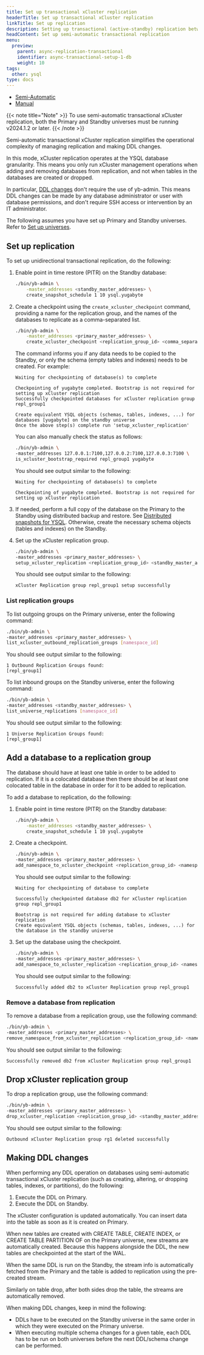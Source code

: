```yaml
---
title: Set up transactional xCluster replication
headerTitle: Set up transactional xCluster replication
linkTitle: Set up replication
description: Setting up transactional (active-standby) replication between universes
headContent: Set up semi-automatic transactional replication
menu:
  preview:
    parent: async-replication-transactional
    identifier: async-transactional-setup-1-db
    weight: 10
tags:
  other: ysql
type: docs
---
```


<ul class="nav nav-tabs-alt nav-tabs-yb">
  <li >
    <a href="../async-transactional-setup-dblevel/" class="nav-link active">
      <i class="icon-shell"></i>
      Semi-Automatic
    </a>
  </li>
  <li >
    <a href="../async-transactional-setup/" class="nav-link">
      <i class="icon-shell"></i>
      Manual
    </a>
  </li>
</ul>

{{< note title="Note" >}}
To use semi-automatic transactional xCluster replication, both the Primary and Standby universes must be running v2024.1.2 or later.
{{< /note >}}

Semi-automatic transactional xCluster replication simplifies the operational complexity of managing replication and making DDL changes.

In this mode, xCluster replication operates at the YSQL database granularity. This means you only run xCluster management operations when adding and removing databases from replication, and not when tables in the databases are created or dropped.

In particular, [DDL changes](#making-ddl-changes) don't require the use of yb-admin. This means DDL changes can be made by any database administrator or user with database permissions, and don't require SSH access or intervention by an IT administrator.

The following assumes you have set up Primary and Standby universes. Refer to [Set up universes](../async-deployment/#set-up-universes).

## Set up replication

To set up unidirectional transactional replication, do the following:

1. Enable point in time restore (PITR) on the Standby database:

    ```sh
    ./bin/yb-admin \
        -master_addresses <standby_master_addresses> \
        create_snapshot_schedule 1 10 ysql.yugabyte
    ```

1. Create a checkpoint using the `create_xcluster_checkpoint` command, providing a name for the replication group, and the names of the databases to replicate as a comma-separated list.

    ```sh
    ./bin/yb-admin \
        -master_addresses <primary_master_addresses> \
        create_xcluster_checkpoint <replication_group_id> <comma_separated_namespace_names>
    ```

    The command informs you if any data needs to be copied to the Standby, or only the schema (empty tables and indexes) needs to be created. For example:

    ```output
    Waiting for checkpointing of database(s) to complete

    Checkpointing of yugabyte completed. Bootstrap is not required for setting up xCluster replication
    Successfully checkpointed databases for xCluster replication group repl_group1

    Create equivalent YSQL objects (schemas, tables, indexes, ...) for databases [yugabyte] on the standby universe
    Once the above step(s) complete run 'setup_xcluster_replication'
    ```

    You can also manually check the status as follows:

    ```sh
    ./bin/yb-admin \
    -master_addresses 127.0.0.1:7100,127.0.0.2:7100,127.0.0.3:7100 \
    is_xcluster_bootstrap_required repl_group1 yugabyte
    ```

    You should see output similar to the following:

    ```output
    Waiting for checkpointing of database(s) to complete

    Checkpointing of yugabyte completed. Bootstrap is not required for setting up xCluster replication
    ```

1. If needed, perform a full copy of the database on the Primary to the Standby using distributed backup and restore. See [Distributed snapshots for YSQL](../../../../manage/backup-restore/snapshot-ysql/). Otherwise, create the necessary schema objects (tables and indexes) on the Standby.

1. Set up the xCluster replication group.

    ```sh
    ./bin/yb-admin \
    -master_addresses <primary_master_addresses> \
    setup_xcluster_replication <replication_group_id> <standby_master_addresses>
    ```

    You should see output similar to the following:

    ```output
    xCluster Replication group repl_group1 setup successfully
    ```

### List replication groups

To list outgoing groups on the Primary universe, enter the following command:

```sh
./bin/yb-admin \
-master_addresses <primary_master_addresses> \
list_xcluster_outbound_replication_groups [namespace_id]
```

You should see output similar to the following:

```output
1 Outbound Replication Groups found:
[repl_group1]
```

To list inbound groups on the Standby universe, enter the following command:

```sh
./bin/yb-admin \
-master_addresses <standby_master_addresses> \
list_universe_replications [namespace_id]
```

You should see output similar to the following:

```output
1 Universe Replication Groups found:
[repl_group1]
```

## Add a database to a replication group

The database should have at least one table in order to be added to replication. If it is a colocated database then there should be at least one colocated table in the database in order for it to be added to replication.

To add a database to replication, do the following:

1. Enable point in time restore (PITR) on the Standby database:

    ```sh
    ./bin/yb-admin \
        -master_addresses <standby_master_addresses> \
        create_snapshot_schedule 1 10 ysql.yugabyte
    ```

1. Create a checkpoint.

    ```sh
    ./bin/yb-admin \
    -master_addresses <primary_master_addresses> \
    add_namespace_to_xcluster_checkpoint <replication_group_id> <namespace_name>
    ```

    You should see output similar to the following:

    ```output
    Waiting for checkpointing of database to complete

    Successfully checkpointed database db2 for xCluster replication group repl_group1

    Bootstrap is not required for adding database to xCluster replication
    Create equivalent YSQL objects (schemas, tables, indexes, ...) for the database in the standby universe
    ```

1. Set up the database using the checkpoint.

    ```sh
    ./bin/yb-admin \
    -master_addresses <primary_master_addresses> \
    add_namespace_to_xcluster_replication <replication_group_id> <namespace_name> <standby_master_addresses>
    ```

    You should see output similar to the following:

    ```output
    Successfully added db2 to xCluster Replication group repl_group1
    ```

### Remove a database from replication

To remove a database from a replication group, use the following command:

```sh
./bin/yb-admin \
-master_addresses <primary_master_addresses> \
remove_namespace_from_xcluster_replication <replication_group_id> <namespace_name> <standby_master_addresses>
```

You should see output similar to the following:

```output
Successfully removed db2 from xCluster Replication group repl_group1
```

## Drop xCluster replication group

To drop a replication group, use the following command:

```sh
./bin/yb-admin \
-master_addresses <primary_master_addresses> \
drop_xcluster_replication <replication_group_id> <standby_master_addresses>
```

You should see output similar to the following:

```output
Outbound xCluster Replication group rg1 deleted successfully
```

## Making DDL changes

When performing any DDL operation on databases using semi-automatic transactional xCluster replication (such as creating, altering, or dropping tables, indexes, or partitions), do the following:

1. Execute the DDL on Primary.
1. Execute the DDL on Standby.

The xCluster configuration is updated automatically. You can insert data into the table as soon as it is created on Primary.

When new tables are created with CREATE TABLE, CREATE INDEX, or CREATE TABLE PARTITION OF on the Primary universe, new streams are automatically created. Because this happens alongside the DDL, the new tables are checkpointed at the start of the WAL.

When the same DDL is run on the Standby, the stream info is automatically fetched from the Primary and the table is added to replication using the pre-created stream.

Similarly on table drop, after both sides drop the table, the streams are automatically removed.

When making DDL changes, keep in mind the following:

- DDLs have to be executed on the Standby universe in the same order in which they were executed on the Primary universe.
- When executing multiple schema changes for a given table, each DDL has to be run on both universes before the next DDL/schema change can be performed.
